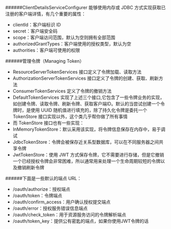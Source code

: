 ######ClientDetailsServiceConfigurer 能够使用内存或 JDBC 方式实现获取已注册的客户端详情，有几个重要的属性：
+ clientId：客户端标识 ID
+ secret：客户端安全码
+ scope：客户端访问范围，默认为空则拥有全部范围
+ authorizedGrantTypes：客户端使用的授权类型，默认为空
+ authorities：客户端可使用的权限

######管理令牌（Managing Token）

+ ResourceServerTokenServices 接口定义了令牌加载、读取方法
+ AuthorizationServerTokenServices 接口定义了令牌的创建、获取、刷新方法
+ ConsumerTokenServices 定义了令牌的撤销方法
+ DefaultTokenServices 实现了上述三个接口,它包含了一些令牌业务的实现，如创建令牌、读取令牌、刷新令牌、获取客户端ID。默认的当尝试创建一个令牌时，是使用 UUID 随机值进行填充的，除了持久化令牌是委托一个 TokenStore 接口实现以外，这个类几乎帮你做了所有事情
+ 而 TokenStore 接口也有一些实现：
+ InMemoryTokenStore：默认采用该实现，将令牌信息保存在内存中，易于调试
+ JdbcTokenStore：令牌会被保存近关系型数据库，可以在不同服务器之间共享令牌
+ JwtTokenStore：使用 JWT 方式保存令牌，它不需要进行存储，但是它撤销一个已经授权令牌会非常困难，所以通常用来处理一个生命周期较短的令牌以及撤销刷新令牌

######下面是一些默认的端点 URL：

+ /oauth/authorize：授权端点
+ /oauth/token：令牌端点
+ /oauth/confirm_access：用户确认授权提交端点
+ /oauth/error：授权服务错误信息端点
+ /oauth/check_token：用于资源服务访问的令牌解析端点
+ /oauth/token_key：提供公有密匙的端点，如果你使用JWT令牌的话

